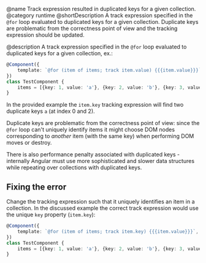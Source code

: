 @name Track expression resulted in duplicated keys for a given collection.
@category runtime
@shortDescription A track expression specified in the `@for` loop evaluated to duplicated keys for a given collection. Duplicate keys are problematic from the correctness point of view and the tracking expression should be updated.

@description
A track expression specified in the `@for` loop evaluated to duplicated keys for a given collection, ex.:

```typescript
@Component({
    template: `@for (item of items; track item.value) {{{item.value}}}`,
})
class TestComponent {
    items = [{key: 1, value: 'a'}, {key: 2, value: 'b'}, {key: 3, value: 'a'}];
}
```

In the provided example the `item.key` tracking expression will find two duplicate keys `a` (at index 0 and 2). 

Duplicate keys are problematic from the correctness point of view: since the `@for` loop can't uniquely identify items it might choose DOM nodes corresponding to _another_ item (with the same key) when performing DOM moves or destroy.

There is also performance penalty associated with duplicated keys - internally Angular must use more sophisticated and slower data structures while repeating over collections with duplicated keys.

## Fixing the error

Change the tracking expression such that it uniquely identifies an item in a collection. In the discussed example the correct track expression would use the unique `key` property (`item.key`):

```typescript
@Component({
    template: `@for (item of items; track item.key) {{{item.value}}}`,
})
class TestComponent {
    items = [{key: 1, value: 'a'}, {key: 2, value: 'b'}, {key: 3, value: 'a'}];
}
```
